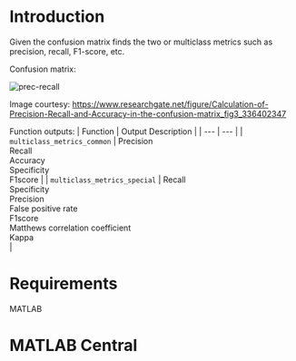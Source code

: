 # Introduction
Given the confusion matrix finds the two or multiclass metrics such as precision, recall, F1-score, etc.

Confusion matrix:

![prec-recall](https://user-images.githubusercontent.com/28588878/151140570-1259cc2a-9457-4b42-be0c-9f25dc89f93e.png)

Image courtesy: https://www.researchgate.net/figure/Calculation-of-Precision-Recall-and-Accuracy-in-the-confusion-matrix_fig3_336402347

Function outputs:
| Function | Output Description |
| --- | --- |
| `multiclass_metrics_common` | Precision <br> Recall <br> Accuracy <br> Specificity <br> F1score |
| `multiclass_metrics_special` | Recall <br> Specificity <br> Precision <br> False positive rate <br> F1score <br> Matthews correlation coefficient <br> Kappa <br>|


# Requirements
MATLAB <br />

# MATLAB Central




